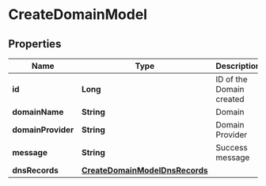 
# CreateDomainModel

## Properties
Name | Type | Description | Notes
------------ | ------------- | ------------- | -------------
**id** | **Long** | ID of the Domain created | 
**domainName** | **String** | Domain |  [optional]
**domainProvider** | **String** | Domain Provider |  [optional]
**message** | **String** | Success message |  [optional]
**dnsRecords** | [**CreateDomainModelDnsRecords**](CreateDomainModelDnsRecords.md) |  |  [optional]



